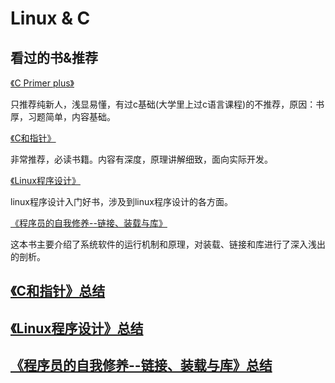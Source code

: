 # Linux & C 
## 看过的书&推荐

[《C Primer plus》](http://www.ptpress.com.cn/shopping/buy?bookId=1ad34259-08de-42ca-bea1-9c2ca8e67d86)

只推荐纯新人，浅显易懂，有过c基础(大学里上过c语言课程)的不推荐，原因：书厚，习题简单，内容基础。

[《C和指针》](https://book.douban.com/subject/3012360/) 

非常推荐，必读书籍。内容有深度，原理讲解细致，面向实际开发。

[《Linux程序设计》](http://www.ptpress.com.cn/shopping/buy?bookId=06388e50-7419-4a8d-a2a5-5abf6c59a23f)

linux程序设计入门好书，涉及到linux程序设计的各方面。

[《程序员的自我修养--链接、装载与库》](https://www.phei.com.cn/module/goods/wssd_content.jsp?bookid=24801)

这本书主要介绍了系统软件的运行机制和原理，对装载、链接和库进行了深入浅出的剖析。

## [《C和指针》总结](/note/Pointers_on_C_Note.md)

## [《Linux程序设计》总结](/note/Linux_Program_Note.md)

## [《程序员的自我修养--链接、装载与库》总结](/note/Self_cultivation_of_programmers_Note.md)